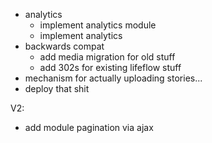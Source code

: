 * analytics
  * implement analytics module
  * implement analytics
* backwards compat
  * add media migration for old stuff
  * add 302s for existing lifeflow stuff
* mechanism for actually uploading stories...
* deploy that shit

V2:

* add module pagination via ajax